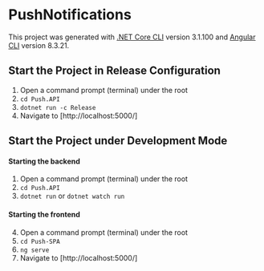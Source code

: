 # PushNotifications

This project was generated with [.NET Core CLI](https://docs.microsoft.com/en-us/dotnet/core/tutorials/cli-create-console-app) version 3.1.100 and [Angular CLI](https://github.com/angular/angular-cli) version 8.3.21.

## Start the Project in Release Configuration
1. Open a command prompt (terminal) under the root
2. `cd Push.API`
3. `dotnet run -c Release`
4. Navigate to [http://localhost:5000/]

## Start the Project under Development Mode
#### Starting the backend
1. Open a command prompt (terminal) under the root
2. `cd Push.API`
3. `dotnet run` or `dotnet watch run`
#### Starting the frontend
4. Open a command prompt (terminal) under the root
5. `cd Push-SPA`
6. `ng serve`
7. Navigate to [http://localhost:5000/]
